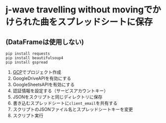 # j-wave travelling without movingでかけられた曲をスプレッドシートに保存
## (DataFrameは使用しない)

```
pip install requests
pip install beautifulsoup4
pip install gspread
```

1. [GCP](https://console.developers.google.com/)でプロジェクト作成
2. GoogleDriveAPIを有効にする
3. GoogleSheetsAPIを有効にする
4. 認証情報を設定する（サービスアカウントキー）
5. JSONをスクリプトと同じディレクトリに保存
6. 書き込むスプレッドシートに`client_email`を共有する
7. スクリプトのJSONファイル名とスプレッドシートキーを変更
8. スクリプト実行
